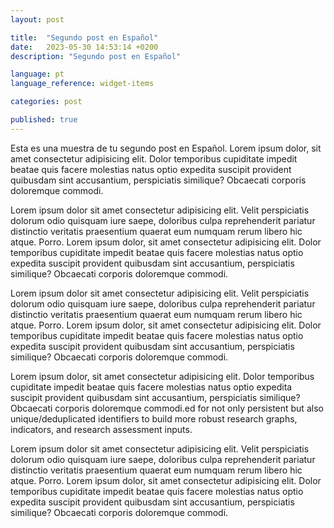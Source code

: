 ```yaml
---
layout: post

title:  "Segundo post en Español"
date:   2023-05-30 14:53:14 +0200
description: "Segundo post en Español"

language: pt
language_reference: widget-items

categories: post

published: true
---
```

Esta es una muestra de tu segundo post en Español.
Lorem ipsum dolor, sit amet consectetur adipisicing elit. Dolor temporibus cupiditate impedit beatae quis facere molestias natus optio expedita suscipit provident quibusdam sint accusantium, perspiciatis similique? Obcaecati corporis doloremque commodi.
<!--more-->


Lorem ipsum dolor sit amet consectetur adipisicing elit. Velit perspiciatis dolorum odio quisquam iure saepe, doloribus culpa reprehenderit pariatur distinctio veritatis praesentium quaerat eum numquam rerum libero hic atque. Porro.
Lorem ipsum dolor, sit amet consectetur adipisicing elit. Dolor temporibus cupiditate impedit beatae quis facere molestias natus optio expedita suscipit provident quibusdam sint accusantium, perspiciatis similique? Obcaecati corporis doloremque commodi.

Lorem ipsum dolor sit amet consectetur adipisicing elit. Velit perspiciatis dolorum odio quisquam iure saepe, doloribus culpa reprehenderit pariatur distinctio veritatis praesentium quaerat eum numquam rerum libero hic atque. Porro.
Lorem ipsum dolor, sit amet consectetur adipisicing elit. Dolor temporibus cupiditate impedit beatae quis facere molestias natus optio expedita suscipit provident quibusdam sint accusantium, perspiciatis similique? Obcaecati corporis doloremque commodi.

Lorem ipsum dolor, sit amet consectetur adipisicing elit. Dolor temporibus cupiditate impedit beatae quis facere molestias natus optio expedita suscipit provident quibusdam sint accusantium, perspiciatis similique? Obcaecati corporis doloremque commodi.ed for not only persistent but also unique/deduplicated identifiers to build more robust research graphs, indicators, and research assessment inputs.


Lorem ipsum dolor sit amet consectetur adipisicing elit. Velit perspiciatis dolorum odio quisquam iure saepe, doloribus culpa reprehenderit pariatur distinctio veritatis praesentium quaerat eum numquam rerum libero hic atque. Porro.
Lorem ipsum dolor, sit amet consectetur adipisicing elit. Dolor temporibus cupiditate impedit beatae quis facere molestias natus optio expedita suscipit provident quibusdam sint accusantium, perspiciatis similique? Obcaecati corporis doloremque commodi.
